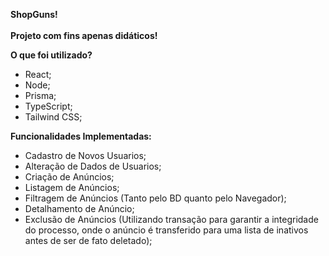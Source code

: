 **ShopGuns!**<br><br>
**Projeto com fins apenas didáticos!**<br>


**O que foi utilizado?**
- React;
- Node;
- Prisma;
- TypeScript;
- Tailwind CSS;

**Funcionalidades Implementadas:**
- Cadastro de Novos Usuarios;
- Alteração de Dados de Usuarios;
- Criação de Anúncios;
- Listagem de Anúncios;
- Filtragem de Anúncios (Tanto pelo BD quanto pelo Navegador);
- Detalhamento de Anúncio;
- Exclusão de Anúncios (Utilizando transação para garantir a integridade do processo, onde o anúncio é transferido para uma lista de inativos antes de ser de fato deletado);




